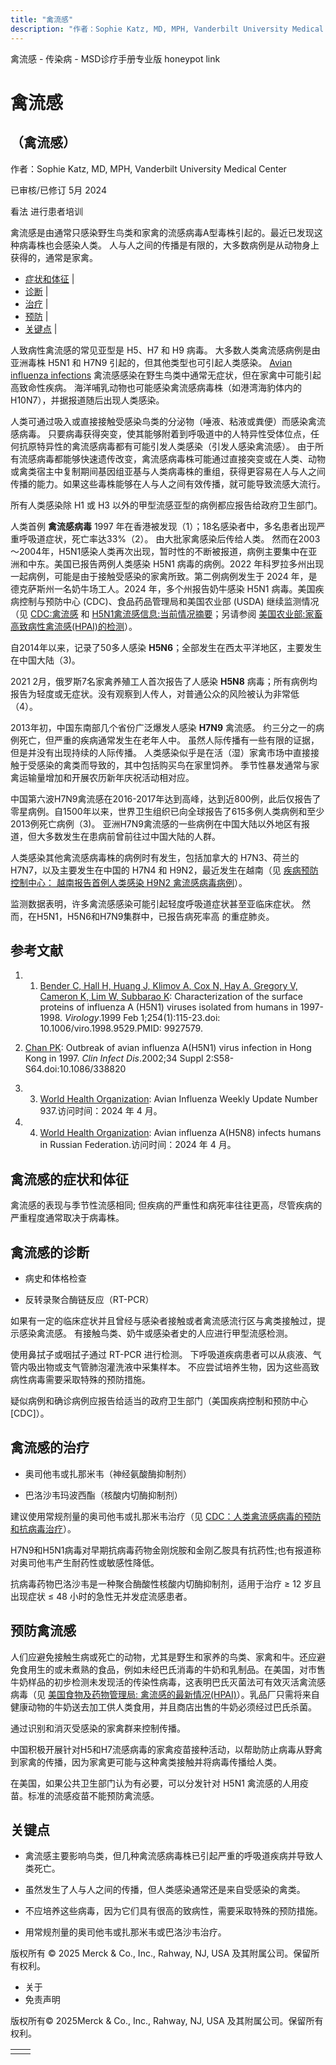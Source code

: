 ```yaml
---
title: "禽流感"
description: "作者：Sophie Katz, MD, MPH, Vanderbilt University Medical Center"
---
```


﻿禽流感 \- 传染病 \- MSD诊疗手册专业版 honeypot link

# 禽流感

## （禽流感）

作者：Sophie Katz, MD, MPH, Vanderbilt University Medical Center

已审核/已修订 5月 2024

看法 进行患者培训

禽流感是由通常只感染野生鸟类和家禽的流感病毒A型毒株引起的。最近已发现这种病毒株也会感染人类。 人与人之间的传播是有限的，大多数病例是从动物身上获得的，通常是家禽。

- [症状和体征](#症状和体征_v47572242_zh) \|
- [诊断](#诊断_v11635221_zh) \|
- [治疗](#治疗_v11635228_zh) \|
- [预防](#预防_v64011701_zh) \|
- [关键点](#关键点_v39004545_zh) \|

人致病性禽流感的常见亚型是 H5、H7 和 H9 病毒。 大多数人类禽流感病例是由亚洲毒株 H5N1 和 H7N9 引起的，但其他类型也可引起人类感染。 [Avian influenza infections](https://www.merckvetmanual.com/poultry/avian-influenza/avian-influenza) 禽流感感染在野生鸟类中通常无症状，但在家禽中可能引起高致命性疾病。 海洋哺乳动物也可能感染禽流感病毒株（如港湾海豹体内的H10N7），并据报道随后出现人类感染。

人类可通过吸入或直接接触受感染鸟类的分泌物（唾液、粘液或粪便）而感染禽流感病毒。 只要病毒获得突变，使其能够附着到呼吸道中的人特异性受体位点，任何抗原特异性的禽流感病毒都有可能引发人类感染（引发人感染禽流感）。 由于所有流感病毒都能够快速遗传改变，禽流感病毒株可能通过直接突变或在人类、动物或禽类宿主中复制期间基因组亚基与人类病毒株的重组，获得更容易在人与人之间传播的能力。如果这些毒株能够在人与人之间有效传播，就可能导致流感大流行。

所有人类感染除 H1 或 H3 以外的甲型流感亚型的病例都应报告给政府卫生部门。

人类首例 **禽流感病毒** 1997 年在香港被发现（1）；18名感染者中，多名患者出现严重呼吸道症状，死亡率达33%（2）。 由大批家禽感染后传给人类。 然而在2003～2004年，H5N1感染人类再次出现，暂时性的不断被报道，病例主要集中在亚洲和中东。美国已报告两例人类感染 H5N1 病毒的病例。2022 年科罗拉多州出现一起病例，可能是由于接触受感染的家禽所致。第二例病例发生于 2024 年，是德克萨斯州一名奶牛场工人。2024 年，多个州报告奶牛感染 H5N1 病毒。美国疾病控制与预防中心 (CDC)、食品药品管理局和美国农业部 (USDA) 继续监测情况（见 [CDC:禽流感](https://www.cdc.gov/flu/avianflu/index.htm) 和 [H5N1禽流感信息:当前情况摘要](https://www.cdc.gov/flu/avianflu/avian-flu-summary.htm)；另请参阅 [美国农业部:家畜高致病性禽流感(HPAI)的检测](https://www.aphis.usda.gov/livestock-poultry-disease/avian/avian-influenza/hpai-detections/livestock)）。

自2014年以来，记录了50多人感染 **H5N6**；全部发生在西太平洋地区，主要发生在中国大陆（3)。

2021 2月，俄罗斯7名家禽养殖工人首次报告了人感染 **H5N8** 病毒；所有病例均报告为轻度或无症状。没有观察到人传人，对普通公众的风险被认为非常低（4）。

2013年初，中国东南部几个省份广泛爆发人感染 **H7N9** 禽流感。 约三分之一的病例死亡，但严重的疾病通常发生在老年人中。 虽然人际传播有一些有限的证据，但是并没有出现持续的人际传播。 人类感染似乎是在活（湿）家禽市场中直接接触于受感染的禽类而导致的，其中包括购买鸟在家里饲养。 季节性暴发通常与家禽运输量增加和开展农历新年庆祝活动相对应。

中国第六波H7N9禽流感在2016-2017年达到高峰，达到近800例，此后仅报告了零星病例。自1500年以来，世界卫生组织已向全球报告了615多例人类病例和至少2013例死亡病例（3)。 亚洲H7N9禽流感的一些病例在中国大陆以外地区有报道，但大多数发生在患病前曾前往过中国大陆的人群。

人类感染其他禽流感病毒株的病例时有发生，包括加拿大的 H7N3、荷兰的 H7N7，以及主要发生在中国的 H7N4 和 H9N2，最近发生在越南（见 [疾病预防控制中心： 越南报告首例人类感染 H9N2 禽流感病毒病例](https://www.cdc.gov/flu/avianflu/spotlights/2023-2024/vietnam-human-infection.htm)）。

监测数据表明，许多禽流感感染可能引起轻度呼吸道症状甚至亚临床症状。 然而，在H5N1，H5N6和H7N9集群中，已报告病死率高 的重症肺炎。

## 参考文献

1. 1. [Bender C, Hall H, Huang J, Klimov A, Cox N, Hay A, Gregory V, Cameron K, Lim W, Subbarao K](https://pubmed.ncbi.nlm.nih.gov/9927579/): Characterization of the surface proteins of influenza A (H5N1) viruses isolated from humans in 1997-1998. _Virology_.1999 Feb 1;254(1):115-23.doi: 10.1006/viro.1998.9529.PMID: 9927579.

2. [Chan PK](https://pubmed.ncbi.nlm.nih.gov/11938498/): Outbreak of avian influenza A(H5N1) virus infection in Hong Kong in 1997. _Clin Infect Dis_.2002;34 Suppl 2:S58-S64.doi:10.1086/338820

3. 3. [World Health Organization](https://www.who.int/docs/default-source/wpro---documents/emergency/surveillance/avian-influenza/ai-20220114.pdf?sfvrsn=223ca73f_176): Avian Influenza Weekly Update Number 937.访问时间：2024 年 4 月。

4. 4. [World Health Organization](https://www.who.int/europe/news/item/02-03-2021-avian-influenza-a-h5n8-infects-humans-in-russian-federation#:~:text=Russian%20authorities%20have%20reported%207,of%20avian%20influenza%20in%20humans.): Avian influenza A(H5N8) infects humans in Russian Federation.访问时间：2024 年 4 月。


## 禽流感的症状和体征

禽流感的表现与季节性流感相同; 但疾病的严重性和病死率往往更高，尽管疾病的严重程度通常取决于病毒株。

## 禽流感的诊断

- 病史和体格检查

- 反转录聚合酶链反应（RT-PCR）


如果有一定的临床症状并且曾经与感染者接触或者禽流感流行区与禽类接触过，提示感染禽流感。 有接触鸟类、奶牛或感染者史的人应进行甲型流感检测。

使用鼻拭子或咽拭子通过 RT-PCR 进行检测。 下呼吸道疾病患者可以从痰液、气管内吸出物或支气管肺泡灌洗液中采集样本。 不应尝试培养生物，因为这些高致病性病毒需要采取特殊的预防措施。

疑似病例和确诊病例应报告给适当的政府卫生部门（美国疾病控制和预防中心\[CDC\]）。

## 禽流感的治疗

- 奥司他韦或扎那米韦（神经氨酸酶抑制剂）

- 巴洛沙韦玛波西酯（核酸内切酶抑制剂）


建议使用常规剂量的奥司他韦或扎那米韦治疗（见 [CDC：人类禽流感病毒的预防和抗病毒治疗](https://www.cdc.gov/flu/avianflu/prevention.htm)）。

H7N9和H5N1病毒对早期抗病毒药物金刚烷胺和金刚乙胺具有抗药性;也有报道称对奥司他韦产生耐药性或敏感性降低。

抗病毒药物巴洛沙韦是一种聚合酶酸性核酸内切酶抑制剂，适用于治疗 ≥ 12 岁且出现症状 ≤ 48 小时的急性无并发症流感患者。

## 预防禽流感

人们应避免接触生病或死亡的动物，尤其是野生和家养的鸟类、家禽和牛。还应避免食用生的或未煮熟的食品，例如未经巴氏消毒的牛奶和乳制品。在美国，对市售牛奶样品的初步检测未发现活的传染性病毒，这表明巴氏灭菌法可有效灭活禽流感病毒（见 [美国食物及药物管理局: 禽流感的最新情况(HPAI)](https://www.fda.gov/food/alerts-advisories-safety-information/updates-highly-pathogenic-avian-influenza-hpai)）。乳品厂只需将来自健康动物的牛奶送去加工供人类食用，并且商店出售的牛奶必须经过巴氏杀菌。

通过识别和消灭受感染的家禽群来控制传播。

中国积极开展针对H5和H7流感病毒的家禽疫苗接种活动，以帮助防止病毒从野禽到家禽的传播，因为家禽更可能与这种禽类接触并将病毒传播给人类。

在美国，如果公共卫生部门认为有必要，可以分发针对 H5N1 禽流感的人用疫苗。标准的流感疫苗不能预防禽流感。

## 关键点

- 禽流感主要影响鸟类，但几种禽流感病毒株已引起严重的呼吸道疾病并导致人类死亡。

- 虽然发生了人与人之间的传播，但人类感染通常还是来自受感染的禽类。

- 不应培养这些病毒，因为它们具有很高的致病性，需要采取特殊的预防措施。

- 用常规剂量的奥司他韦或扎那米韦或巴洛沙韦治疗。




版权所有 © 2025
Merck & Co., Inc., Rahway, NJ, USA 及其附属公司。保留所有权利。

- 关于
- 免责声明

版权所有© 2025Merck & Co., Inc., Rahway, NJ, USA 及其附属公司。保留所有权利。

|     |     |
| --- | --- |
|  |  |